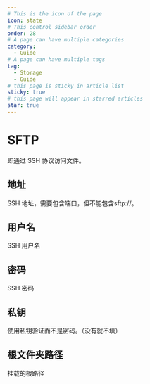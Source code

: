 ```yaml
---
# This is the icon of the page
icon: state
# This control sidebar order
order: 28
# A page can have multiple categories
category:
  - Guide
# A page can have multiple tags
tag:
  - Storage
  - Guide
# this page is sticky in article list
sticky: true
# this page will appear in starred articles
star: true
---
```


# SFTP

即通过 SSH 协议访问文件。

## 地址

SSH 地址，需要包含端口，但不能包含sftp://。

## 用户名

SSH 用户名

## 密码

SSH 密码

## 私钥

使用私钥验证而不是密码。（没有就不填）

## 根文件夹路径

挂载的根路径
